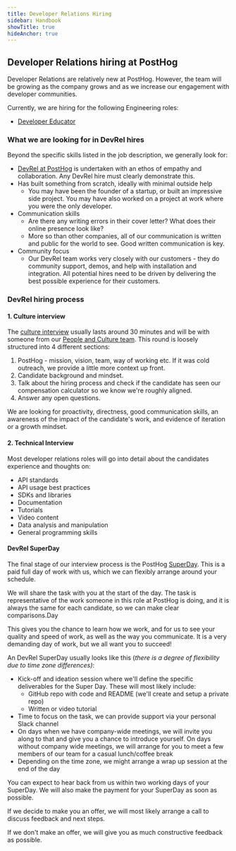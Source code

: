 ```yaml
---
title: Developer Relations Hiring
sidebar: Handbook
showTitle: true
hideAnchor: true
---
```


## Developer Relations hiring at PostHog

Developer Relations are relatively new at PostHog. However, the team will be growing as the company grows and as we increase our engagement with developer communities.

Currently, we are hiring for the following Engineering roles:

*   [Developer Educator](https://apply.workable.com/posthog/j/F928106DB5/)

### What we are looking for in DevRel hires

Beyond the specific skills listed in the job description, we generally look for: 

*   [DevRel at PostHog](https://posthog.com/handbook/growth/developer-relations) is undertaken with an ethos of empathy and collaboration. Any DevRel hire must clearly demonstrate this.
*   Has built something from scratch, ideally with minimal outside help
    *   You may have been the founder of a startup, or built an impressive side project. You may have also worked on a project at work where you were the only developer. 
*   Communication skills
    *   Are there any writing errors in their cover letter? What does their online presence look like?
    *   More so than other companies, all of our communication is written and public for the world to see. Good written communication is key.
*   Community focus
    *   Our DevRel team works very closely with our customers - they do community support, demos, and help with installation and integration. All potential hires need to be driven by delivering the best possible experience for their customers. 

### DevRel hiring process 

#### 1. Culture interview 

The [culture interview](https://posthog.com/handbook/people/hiring-process#interview-1---culture-with-eltje) usually lasts around 30 minutes and will be with someone from our [People and Culture team](https://posthog.com/handbook/small-teams/people). This round is loosely structured into 4 different sections:

1. PostHog - mission, vision, team, way of working etc. If it was cold outreach, we provide a little more context up front.
2. Candidate background and mindset.
3. Talk about the hiring process and check if the candidate has seen our compensation calculator so we know we're roughly aligned.
4. Answer any open questions.

We are looking for proactivity, directness, good communication skills, an awareness of the impact of the candidate's work, and evidence of iteration or a growth mindset. 


#### 2. Technical Interview

Most developer relations roles will go into detail about the candidates experience and thoughts on:

- API standards
- API usage best practices
- SDKs and libraries
- Documentation
- Tutorials
- Video content
- Data analysis and manipulation
- General programming skills

#### DevRel SuperDay

The final stage of our interview process is the PostHog [SuperDay](https://posthog.com/handbook/people/hiring-process#posthog-superday). This is a paid full day of work with us, which we can flexibly arrange around your schedule. 

We will share the task with you at the start of the day. The task is representative of the work someone in this role at PostHog is doing, and it is always the same for each candidate, so we can make clear comparisons.Day
 

This gives you the chance to learn how we work, and for us to see your quality and speed of work, as well as the way you communicate. It is a very demanding day of work, but we all want you to succeed! 

An DevRel SuperDay usually looks like this (_there is a degree of flexibility due to time zone differences)_:

*   Kick-off and ideation session where we'll define the specific deliverables for the Super Day. These will most likely include:
    * GitHub repo with code and README (we'll create and setup a private repo)
    * Written or video tutorial
*   Time to focus on the task, we can provide support via your personal Slack channel
*   On days when we have company-wide meetings, we will invite you along to that and give you a chance to introduce yourself. On days without company wide meetings, we will arrange for you to meet a few members of our team for a casual lunch/coffee break
*   Depending on the time zone, we might arrange a wrap up session at the end of the day

You can expect to hear back from us within two working days of your SuperDay. We will also make the payment for your SuperDay as soon as possible. 

If we decide to make you an offer, we will most likely arrange a call to discuss feedback and next steps.

If we don't make an offer, we will give you as much constructive feedback as possible. 

